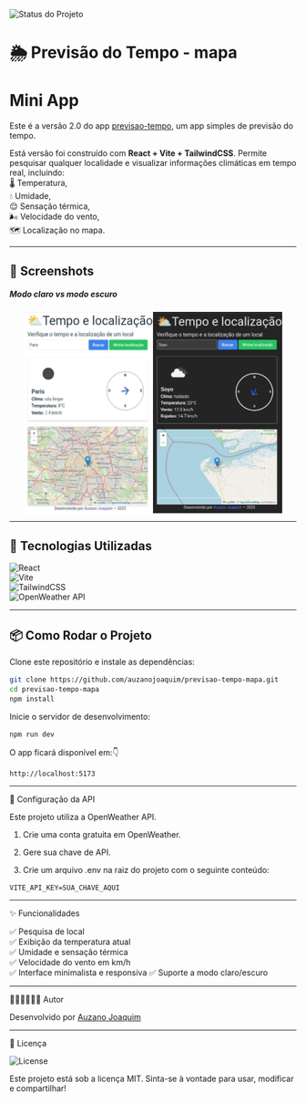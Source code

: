 ![Status do Projeto](https://img.shields.io/badge/status-estável-brightgreen?style=for-the-badge)  

# 🌦️ Previsão do Tempo - mapa
# Mini App

Este é a versão 2.0 do app [previsao-tempo](https://auzanojoaquim/previsao-tempo/), um app simples de previsão do tempo.  

Está versão foi construído com **React + Vite + TailwindCSS**. Permite pesquisar qualquer localidade e visualizar informações climáticas em tempo real, incluindo:    
🌡️ Temperatura,      
💧 Umidade,             
😌 Sensação térmica,  
🌬️ Velocidade do vento,  
🗺️ Localização no mapa.  

---

## 📸 Screenshots  
   <h5>Modo claro vs modo escuro</h5>
<div style="display: flex; grap: 10px; justify-content: center;">
<img src="./screenshots/modo-light.jpg" alt="Modo claro" width="45%"/>
  <img src="./screenshots/modo-dark.jpg" alt="Modo escuro" width="45%"/>
</div>

---

## 🚀 Tecnologias Utilizadas  

![React](https://img.shields.io/badge/React-18.0.0-61DAFB?style=for-the-badge&logo=react&logoColor=white)    
![Vite](https://img.shields.io/badge/Vite-4.0-646CFF?style=for-the-badge&logo=vite&logoColor=white)    
![TailwindCSS](https://img.shields.io/badge/TailwindCSS-3.0-38B2AC?style=for-the-badge&logo=tailwind-css&logoColor=white)  
![OpenWeather API](https://img.shields.io/badge/OpenWeather-API-orange?style=for-the-badge&logo=openweather&logoColor=white)    

---

## 📦 Como Rodar o Projeto  

Clone este repositório e instale as dependências:  

```bash
git clone https://github.com/auzanojoaquim/previsao-tempo-mapa.git  
cd previsao-tempo-mapa
npm install
```

Inicie o servidor de desenvolvimento:

```bash
npm run dev
```

O app ficará disponível em:👇
```
http://localhost:5173
```


---

🔑 Configuração da API

Este projeto utiliza a OpenWeather API.

1. Crie uma conta gratuita em OpenWeather.


2. Gere sua chave de API.


3. Crie um arquivo .env na raiz do projeto com o seguinte conteúdo:


```
VITE_API_KEY=SUA_CHAVE_AQUI
```

---

✨ Funcionalidades

✅ Pesquisa de local  
✅ Exibição da temperatura atual  
✅ Umidade e sensação térmica  
✅ Velocidade do vento em km/h  
✅ Interface minimalista e responsiva
✅ Suporte a modo claro/escuro


---

👨🏽‍💻👨🏽‍💻 Autor

Desenvolvido por [Auzano Joaquim ](https://github.com/auzanojoaquim)

---

📜 Licença

![License](https://img.shields.io/badge/License-MIT-green?style=for-the-badge)

Este projeto está sob a licença MIT.
Sinta-se à vontade para usar, modificar e compartilhar!
